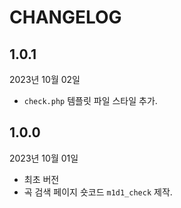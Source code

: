 # CHANGELOG

## 1.0.1
2023년 10월 02일

- `check.php` 템플릿 파일 스타일 추가. 


## 1.0.0
2023년 10월 01일

- 최초 버전
- 곡 검색 페이지 숏코드 `m1d1_check` 제작.
